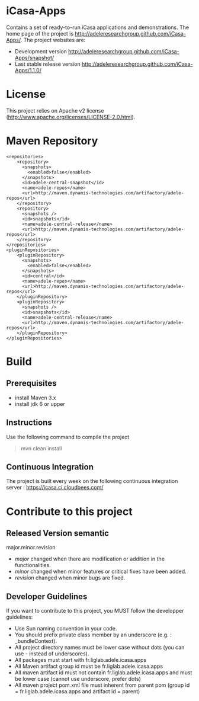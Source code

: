 iCasa-Apps
==========

Contains a set of ready-to-run iCasa applications and demonstrations.
The home page of the project is <http://adeleresearchgroup.github.com/iCasa-Apps/>.
The project websites are:
 * Development version <http://adeleresearchgroup.github.com/iCasa-Apps/snapshot/>
 * Last stable release version <http://adeleresearchgroup.github.com/iCasa-Apps/1.1.0/>

License
=====

This project relies on Apache v2 license (<http://www.apache.org/licenses/LICENSE-2.0.html>).

Maven Repository
=============


    <repositories>
        <repository>
          <snapshots>
            <enabled>false</enabled>
          </snapshots>
          <id>adele-central-snapshot</id>
          <name>adele-repos</name>
          <url>http://maven.dynamis-technologies.com/artifactory/adele-repos</url>
        </repository>
        <repository>
          <snapshots />
          <id>snapshots</id>
          <name>adele-central-release</name>
          <url>http://maven.dynamis-technologies.com/artifactory/adele-repos</url>
        </repository>
    </repositories>
    <pluginRepositories>
        <pluginRepository>
          <snapshots>
            <enabled>false</enabled>
          </snapshots>
          <id>central</id>
          <name>adele-repos</name>
          <url>http://maven.dynamis-technologies.com/artifactory/adele-repos</url>
        </pluginRepository>
        <pluginRepository>
          <snapshots />
          <id>snapshots</id>
          <name>adele-central-release</name>
          <url>http://maven.dynamis-technologies.com/artifactory/adele-repos</url>
        </pluginRepository>
    </pluginRepositories>

Build
=====

Prerequisites
-----

- install Maven 3.x
- install jdk 6 or upper

Instructions
----

Use the following command to compile the project
> mvn clean install

Continuous Integration
----

The project is built every week on the following continuous integration server :
<https://icasa.ci.cloudbees.com/>

Contribute to this project
====

Released Version semantic
----

 major.minor.revision

 * _major_ changed when there are modification or addition in the functionalities.
 * _minor_ changed when minor features or critical fixes have been added.
 * _revision_ changed when minor bugs are fixed.

Developer Guidelines
----

If you want to contribute to this project, you MUST follow the developper guidelines:
- Use Sun naming convention in your code.
- You should prefix private class member by an underscore (e.g. : _bundleContext).
- All project directory names must be lower case without dots (you can use - instead of underscores).
- All packages must start with fr.liglab.adele.icasa.apps
- All Maven artifact group id must be fr.liglab.adele.icasa.apps
- All maven artifact id must not contain fr.liglab.adele.icasa.apps and must be lower case (cannot use underscore, prefer dots)
- All maven project pom.xml file must inherent from parent pom (group id = fr.liglab.adele.icasa.apps and artifact id = parent)
